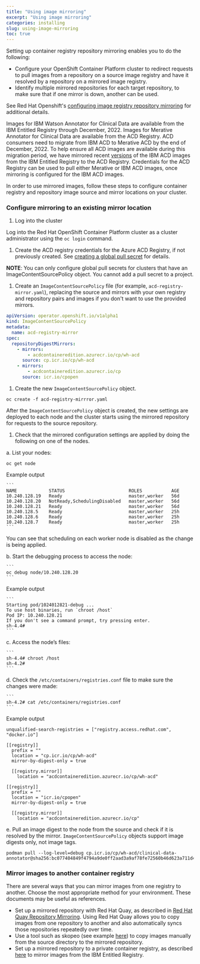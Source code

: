 ```yaml
---
title: "Using image mirroring"
excerpt: "Using image mirroring"
categories: installing
slug: using-image-mirroring
toc: true
---
```


Setting up container registry repository mirroring enables you to do the following:

- Configure your OpenShift Container Platform cluster to redirect requests to pull images from a repository on a source image registry and have it resolved by a repository on a mirrored image registry.
- Identify multiple mirrored repositories for each target repository, to make sure that if one mirror is down, another can be used.

See Red Hat Openshift's [configuring image registry repository mirroring](https://docs.openshift.com/container-platform/4.8/openshift_images/image-configuration.html#images-configuration-registry-mirror_image-configuration) for additional details.

Images for IBM Watson Annotator for Clinical Data are available from the IBM Entitled Registry through December, 2022. Images for Merative Annotator for Clinical Data are available from the ACD Registry. ACD consumers need to migrate from IBM ACD to Merative ACD by the end of December, 2022. To help ensure all ACD images are available during this migration period, we have mirrored recent [versions](https://github.com/merative/acd-containers/blob/master/CHANGELOG.md#releases) of the IBM ACD images from the IBM Entitled Registry to the ACD Registry. Credentials for the ACD Registry can be used to pull either Merative or IBM ACD images, once mirroring is configured for the IBM ACD images.

In order to use mirrored images, follow these steps to configure container registry and repository image source and mirror locations on your cluster.

### Configure mirroring to an existing mirror location

1. Log into the cluster

  Log into the Red Hat OpenShift Container Platform cluster as a cluster administrator using the `oc login` command.

1. Create the ACD registry credentials for the Azure ACD Registry, if not previously created. See [creating a global pull secret](/installing/installing/#ibm-entitled-registry-pull-secret) for details.

  **NOTE**: You can only configure global pull secrets for clusters that have an ImageContentSourcePolicy object. You cannot add a pull secret to a project.

1. Create an `ImageContentSourcePolicy` file (for example, `acd-registry-mirror.yaml`), replacing the source and mirrors with your own registry and repository pairs and images if you don't want to use the provided mirrors.

  ```yaml acd-registry-mirror.yaml
  apiVersion: operator.openshift.io/v1alpha1
  kind: ImageContentSourcePolicy
  metadata:
    name: acd-registry-mirror
  spec:
    repositoryDigestMirrors:
      - mirrors:
          - acdcontaineredition.azurecr.io/cp/wh-acd
        source: cp.icr.io/cp/wh-acd
      - mirrors:
          - acdcontaineredition.azurecr.io/cp
        source: icr.io/cpopen
  ```

1. Create the new `ImageContentSourcePolicy` object.

  ```
  oc create -f acd-registry-mirrror.yaml
  ```

  After the `ImageContentSourcePolicy` object is created, the new settings are deployed to each node and the cluster starts using the mirrored repository for requests to the source repository.

1. Check that the mirrored configuration settings are applied by doing the following on one of the nodes.

  a. List your nodes:

  ```
  oc get node
  ```

  Example output

    ```
    NAME            STATUS                        ROLES           AGE
    10.240.128.19   Ready                         master,worker   56d
    10.240.128.20   NotReady,SchedulingDisabled   master,worker   56d
    10.240.128.21   Ready                         master,worker   56d
    10.240.128.5    Ready                         master,worker   25h
    10.240.128.6    Ready                         master,worker   25h
    10.240.128.7    Ready                         master,worker   25h
    ```

  You can see that scheduling on each worker node is disabled as the change is being applied.

  b. Start the debugging process to access the node:

    ```
    oc debug node/10.240.128.20
    ```

  Example output

    ```
    Starting pod/1024012821-debug ...
    To use host binaries, run `chroot /host`
    Pod IP: 10.240.128.21
    If you don't see a command prompt, try pressing enter.
    sh-4.4#
    ```

  c. Access the node’s files:

    ```
    sh-4.4# chroot /host
    sh-4.2#
    ```

  d. Check the `/etc/containers/registries.conf` file to make sure the changes were made:

    ```
    sh-4.2# cat /etc/containers/registries.conf
    ```

  Example output

  ```
  unqualified-search-registries = ["registry.access.redhat.com", "docker.io"]

  [[registry]]
    prefix = ""
    location = "cp.icr.io/cp/wh-acd"
    mirror-by-digest-only = true

    [[registry.mirror]]
      location = "acdcontaineredition.azurecr.io/cp/wh-acd"

  [[registry]]
    prefix = ""
    location = "icr.io/cpopen"
    mirror-by-digest-only = true

    [[registry.mirror]]
      location = "acdcontaineredition.azurecr.io/cp"
  ```

  e. Pull an image digest to the node from the source and check if it is resolved by the mirror. `ImageContentSourcePolicy` objects support image digests only, not image tags.

  ```
  podman pull --log-level=debug cp.icr.io/cp/wh-acd/clinical-data-annotator@sha256:bc077404849f4794a9de0ff2aad3a9af78fe72560b46d623a711d42927e5c955
  ```

### Mirror images to another container registry

There are several ways that you can mirror images from one registry to another. Choose the most appropriate method for your environment. These documents may be useful as references.

- Set up a mirrored repository with Red Hat Quay, as described in [Red Hat Quay Repository Mirroring](https://access.redhat.com/documentation/en-us/red_hat_quay/3/html/manage_red_hat_quay/repo-mirroring-in-red-hat-quay). Using Red Hat Quay allows you to copy images from one repository to another and also automatically syncs those repositories repeatedly over time.
- Use a tool such as skopeo (see example [here](https://docs.openshift.com/container-platform/4.8/openshift_images/image-configuration.html#images-configuration-registry-mirror_image-configuration)) to copy images manually from the source directory to the mirrored repository.
- Set up a mirrored repository to a private container registry, as described [here](https://www.ibm.com/docs/en/cloud-paks/cp-data/4.0?topic=tasks-mirroring-images-your-private-container-registry) to mirror images from the IBM Entitled Registry.
